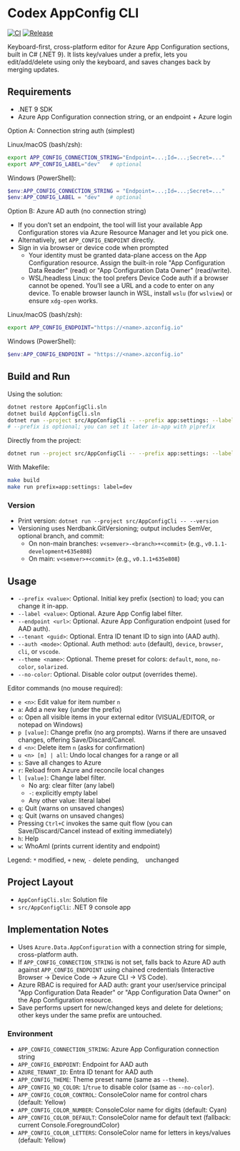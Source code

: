 # Codex AppConfig CLI

[![CI](https://github.com/aquamoth/AppConfigCli/actions/workflows/ci.yml/badge.svg?branch=main)](https://github.com/aquamoth/AppConfigCli/actions/workflows/ci.yml)
[![Release](https://img.shields.io/github/v/release/aquamoth/AppConfigCli?display_name=tag&sort=semver)](https://github.com/aquamoth/AppConfigCli/releases)
<!-- Optional: enable Codecov then uncomment
[![codecov](https://codecov.io/gh/aquamoth/AppConfigCli/branch/main/graph/badge.svg)](https://codecov.io/gh/aquamoth/AppConfigCli)
-->

Keyboard-first, cross-platform editor for Azure App Configuration sections, built in C# (.NET 9). It lists key/values under a prefix, lets you edit/add/delete using only the keyboard, and saves changes back by merging updates.

## Requirements

- .NET 9 SDK
- Azure App Configuration connection string, or an endpoint + Azure login

Option A: Connection string auth (simplest)

Linux/macOS (bash/zsh):
```bash
export APP_CONFIG_CONNECTION_STRING="Endpoint=...;Id=...;Secret=..."
export APP_CONFIG_LABEL="dev"   # optional
```

Windows (PowerShell):
```powershell
$env:APP_CONFIG_CONNECTION_STRING = "Endpoint=...;Id=...;Secret=..."
$env:APP_CONFIG_LABEL = "dev"   # optional
```

Option B: Azure AD auth (no connection string)

- If you don’t set an endpoint, the tool will list your available App Configuration stores via Azure Resource Manager and let you pick one.
- Alternatively, set `APP_CONFIG_ENDPOINT` directly.
- Sign in via browser or device code when prompted
  - Your identity must be granted data-plane access on the App Configuration resource.
    Assign the built-in role "App Configuration Data Reader" (read) or "App Configuration Data Owner" (read/write).
  - WSL/headless Linux: the tool prefers Device Code auth if a browser cannot be opened. You’ll see a URL and a code to enter on any device.
    To enable browser launch in WSL, install `wslu` (for `wslview`) or ensure `xdg-open` works.

Linux/macOS (bash/zsh):
```bash
export APP_CONFIG_ENDPOINT="https://<name>.azconfig.io"
```

Windows (PowerShell):
```powershell
$env:APP_CONFIG_ENDPOINT = "https://<name>.azconfig.io"
```

## Build and Run

Using the solution:
```bash
dotnet restore AppConfigCli.sln
dotnet build AppConfigCli.sln
dotnet run --project src/AppConfigCli -- --prefix app:settings: --label "$APP_CONFIG_LABEL"
# --prefix is optional; you can set it later in-app with p|prefix
```

Directly from the project:
```bash
dotnet run --project src/AppConfigCli -- --prefix app:settings: --label dev
```

With Makefile:
```bash
make build
make run prefix=app:settings: label=dev
```

### Version
- Print version: `dotnet run --project src/AppConfigCli -- --version`
- Versioning uses Nerdbank.GitVersioning; output includes SemVer, optional branch, and commit:
  - On non-main branches: `v<semver>-<branch>+<commit>` (e.g., `v0.1.1-development+635e808`)
  - On main: `v<semver>+<commit>` (e.g., `v0.1.1+635e808`)

## Usage

- `--prefix <value>`: Optional. Initial key prefix (section) to load; you can change it in-app.
- `--label <value>`: Optional. Azure App Config label filter.
- `--endpoint <url>`: Optional. Azure App Configuration endpoint (used for AAD auth).
- `--tenant <guid>`: Optional. Entra ID tenant ID to sign into (AAD auth).
- `--auth <mode>`: Optional. Auth method: `auto` (default), `device`, `browser`, `cli`, or `vscode`.
- `--theme <name>`: Optional. Theme preset for colors: `default`, `mono`, `no-color`, `solarized`.
- `--no-color`: Optional. Disable color output (overrides theme).

Editor commands (no mouse required):

- `e <n>`: Edit value for item number `n`
- `a`: Add a new key (under the prefix)
- `o`: Open all visible items in your external editor (VISUAL/EDITOR, or notepad on Windows)
- `p [value]`: Change prefix (no arg prompts). Warns if there are unsaved changes, offering Save/Discard/Cancel.
- `d <n>`: Delete item `n` (asks for confirmation)
- `u <n> [m] | all`: Undo local changes for a range or all
- `s`: Save all changes to Azure
- `r`: Reload from Azure and reconcile local changes
- `l [value]`: Change label filter.
   - No arg: clear filter (any label)
   - `-`: explicitly empty label
   - Any other value: literal label
- `q`: Quit (warns on unsaved changes)
 - `q`: Quit (warns on unsaved changes)
 - Pressing `Ctrl+C` invokes the same quit flow (you can Save/Discard/Cancel instead of exiting immediately)
- `h`: Help
- `w`: WhoAmI (prints current identity and endpoint)

Legend: `*` modified, `+` new, `-` delete pending, ` ` unchanged

## Project Layout

- `AppConfigCli.sln`: Solution file
- `src/AppConfigCli`: .NET 9 console app

## Implementation Notes

- Uses `Azure.Data.AppConfiguration` with a connection string for simple, cross-platform auth.
- If `APP_CONFIG_CONNECTION_STRING` is not set, falls back to Azure AD auth against `APP_CONFIG_ENDPOINT` using chained credentials (Interactive Browser → Device Code → Azure CLI → VS Code).
- Azure RBAC is required for AAD auth: grant your user/service principal "App Configuration Data Reader" or "App Configuration Data Owner" on the App Configuration resource.
- Save performs upsert for new/changed keys and delete for deletions; other keys under the same prefix are untouched.

### Environment
- `APP_CONFIG_CONNECTION_STRING`: Azure App Configuration connection string
- `APP_CONFIG_ENDPOINT`: Endpoint for AAD auth
- `AZURE_TENANT_ID`: Entra ID tenant for AAD auth
- `APP_CONFIG_THEME`: Theme preset name (same as `--theme`).
- `APP_CONFIG_NO_COLOR`: `1`/`true` to disable color (same as `--no-color`).
- `APP_CONFIG_COLOR_CONTROL`: ConsoleColor name for control chars (default: Yellow)
- `APP_CONFIG_COLOR_NUMBER`: ConsoleColor name for digits (default: Cyan)
- `APP_CONFIG_COLOR_DEFAULT`: ConsoleColor name for default text (fallback: current Console.ForegroundColor)
- `APP_CONFIG_COLOR_LETTERS`: ConsoleColor name for letters in keys/values (default: Yellow)
